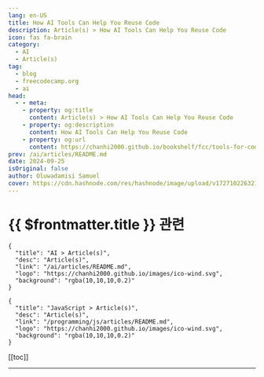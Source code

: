 ```yaml
---
lang: en-US
title: How AI Tools Can Help You Reuse Code
description: Article(s) > How AI Tools Can Help You Reuse Code
icon: fas fa-brain
category: 
  - AI
  - Article(s)
tag: 
  - blog
  - freecodecamp.org
  - ai
head:
  - - meta:
    - property: og:title
      content: Article(s) > How AI Tools Can Help You Reuse Code
    - property: og:description
      content: How AI Tools Can Help You Reuse Code
    - property: og:url
      content: https://chanhi2000.github.io/bookshelf/fcc/tools-for-code-reuse.html
prev: /ai/articles/README.md
date: 2024-09-25
isOriginal: false
author: Oluwadamisi Samuel
cover: https://cdn.hashnode.com/res/hashnode/image/upload/v1727102263215/bcd245a1-4e4e-4563-8f6c-1715b5f8ed13.png
---
```


# {{ $frontmatter.title }} 관련

```component VPCard
{
  "title": "AI > Article(s)",
  "desc": "Article(s)",
  "link": "/ai/articles/README.md",
  "logo": "https://chanhi2000.github.io/images/ico-wind.svg",
  "background": "rgba(10,10,10,0.2)"
}
```

```component VPCard
{
  "title": "JavaScript > Article(s)",
  "desc": "Article(s)",
  "link": "/programming/js/articles/README.md",
  "logo": "https://chanhi2000.github.io/images/ico-wind.svg",
  "background": "rgba(10,10,10,0.2)"
}
```

[[toc]]

---

<SiteInfo
  name="How AI Tools Can Help You Reuse Code"
  desc="Reusing code is an important part of software development. Instead of writing the same code again and again, developers can save time and effort by using code that already works. This not only speeds up the development process but also helps improve ..."
  url="https://freecodecamp.org/news/tools-for-code-reuse/"
  logo="https://cdn.freecodecamp.org/universal/favicons/favicon.ico"
  preview="https://cdn.hashnode.com/res/hashnode/image/upload/v1727102263215/bcd245a1-4e4e-4563-8f6c-1715b5f8ed13.png"/>

<!-- TODO: 작성 -->

<!-- 
<p>Reusing code is an important part of software development. Instead of writing the same code again and again, developers can save time and effort by using code that already works. This not only speeds up the development process but also helps improve the quality of the final product.</p>
<p>There are several popular ways to create reusable code, and each has its strengths and weaknesses. But they all share a common goal: making it easier for you to avoid reinventing the wheel.</p>
<p>And now, with the improvements in AI, you can take advantage of the available technology to make the development process easier, faster, and more efficient.</p>
<p>In this article, we’ll explore the benefits of code reuse, discuss popular tools for finding reusable code (which, in my opinion, are the best tools to use), and examine how different solutions can help you work more efficiently.</p>
<h3 id="heading-table-of-contents">Table of Contents</h3>
<ol>
<li><p><a class="post-section-overview" href="#heading-the-benefits-of-code-reuse">Benefits of Code Reuse</a></p>
</li>
<li><p><a class="post-section-overview" href="#heading-popular-options-for-code-reuse">Popular Options for Code Reuse</a></p>
</li>
<li><p><a class="post-section-overview" href="#heading-conclusion">Conclusion</a></p>
</li>
</ol>
<h2 id="heading-the-benefits-of-code-reuse">The Benefits of Code Reuse</h2>
<p>Reusing code brings many advantages that make software development faster and better. Using code that already works helps you avoid doing the same tasks again and again. It also helps you follow the “DRY” principle, and lets you focus on more important parts of your projects.</p>
<h3 id="heading-time-savings-and-faster-development-cycles">Time Savings and Faster Development Cycles</h3>
<p>A key benefit of reusing code is the amount of time it saves. You no longer need to spend hours rewriting common functions or tasks that have already been solved. This allows you to quickly add these pieces to new projects and spend more time building new features that make your product unique.</p>
<h3 id="heading-improved-code-quality">Improved Code Quality</h3>
<p>Code that has already been tested and proven tends to have fewer mistakes. Using reusable code that has been checked before means you can trust that it will work properly, reducing the chances of bugs and errors in the final product.</p>
<h3 id="heading-increased-consistency">Increased Consistency</h3>
<p>Reusing code helps create consistency across different projects. The same functions and logic are applied in every project, ensuring everything works in a similar way. This makes the codebase easier to understand and maintain.</p>
<h3 id="heading-enhanced-collaboration-and-knowledge-sharing">Enhanced Collaboration and Knowledge Sharing</h3>
<p>When teams share and reuse components, collaboration becomes easier. Team members can work together more efficiently, using familiar code pieces. This also helps spread knowledge across the team, as everyone benefits from understanding and using the same code.</p>
<h3 id="heading-cost-efficiency">Cost Efficiency</h3>
<p>Reusing existing solutions helps reduce costs. Since you spend less time creating new code from scratch, the development process becomes cheaper. This can also lead to faster project completion, which saves money in the long run.</p>
<h2 id="heading-popular-options-for-code-reuse">Popular Options for Code Reuse</h2>
<p>There are several tools and platforms that developers rely on to find reuseable code. There are widely used options like Google, StackOverflow, and documentation. And on the other hand there are newer AI tools like ChatGPT, Gemini, and Codiumate to mention a few.</p>
<p>Each option has its own strengths and weaknesses, but they all aim to make coding easier and faster by offering pre-existing solutions. Below, we’ll look at some of the most popular options and compare how they help with code reuse.</p>
<h3 id="heading-google-search">Google Search</h3>
<p>Google is one of the most widely-used tools for finding code snippets and tutorials. Developers often search for specific solutions, reading through blog posts, forums, and official documentation to find what they need.</p>
<p><strong>Advantages</strong>:</p>
<ul>
<li><p>Access to a vast amount of information, tutorials, and resources across the web.</p>
</li>
<li><p>Great for finding niche solutions or specific examples.</p>
</li>
<li><p>Helpful for discovering documentation and learning new technologies.</p>
</li>
</ul>
<p><strong>Disadvantages</strong>:</p>
<ul>
<li><p>Finding the right solution often involves sifting through a lot of content.</p>
</li>
<li><p>Not all resources are trustworthy or up-to-date.</p>
</li>
<li><p>It can take longer to find specific, reusable code compared to other platforms.</p>
</li>
</ul>
<p><strong>Google in Action</strong>: A quick goggle search will show results comprised of articles and publications related to your question. Going through these articles might help with the exact code you are searching for.</p>
<h3 id="heading-stack-overflow">Stack Overflow</h3>
<p>Stack Overflow is a popular online forum where developers ask questions and share solutions to programming problems, and it’s been a reliable friend to developers over the years.</p>
<p>It has a massive library of answers and code snippets provided by the developer community. It also now has an AI feature which we’ll discuss in the next section. You get access to different solutions to the same problem provided by developers.</p>
<p><strong>Advantages</strong>:</p>
<ul>
<li><p>Large collection of real-world code examples and solutions.</p>
</li>
<li><p>Answers are often reviewed and voted on by other users, making it easier to find high-quality code.</p>
</li>
<li><p>Covers a wide range of coding topics and issues.</p>
</li>
</ul>
<p><strong>Disadvantages</strong>:</p>
<ul>
<li><p>Requires manual searching, which can be time-consuming.</p>
</li>
<li><p>Some solutions may be outdated or not relevant to modern development practices.</p>
</li>
<li><p>It’s not always easy to find code that fits perfectly with your specific project needs.</p>
</li>
</ul>
<p><strong>StackOverflow in Action</strong>: You can just open up the site in your browser and search what ever question you need and the highest rated answers will be provided:</p>
<p><img src="https://cdn.hashnode.com/res/hashnode/image/upload/v1727287523667/2d476910-327a-42b2-a52f-6247e3b0e1f9.png" alt="StackOverflow search results example" class="image--center mx-auto" width="1856" height="1320" loading="lazy"></p>
<h3 id="heading-multi-purpose-ai-tools-like-chatgpt-and-gemini">Multi-Purpose AI Tools (like ChatGPT and Gemini)</h3>
<p>ChatGPT and Gemini are AI tools that help developers by providing code snippets and answering programming questions. They are known for their versatility, supporting a wide range of programming languages and offering quick suggestions on how to solve coding problems.</p>
<p>These tools are growing each day and have truly revolutionised the tech space. They can provide code snippets quickly and with sources.</p>
<p><strong>Advantages</strong>:</p>
<ul>
<li><p>Can generate code for various languages and frameworks.</p>
</li>
<li><p>Provides quick explanations and examples and sources.</p>
</li>
<li><p>Easy to use for beginners and experienced developers alike.</p>
</li>
</ul>
<p><strong>Disadvantages</strong>:</p>
<ul>
<li><p>These AI toools are general-purpose, so they may not always provide the most optimized or accurate code for complex tasks and sometimes struggle with context.</p>
</li>
<li><p>Since they’re not focused solely on coding, they might miss important details or suggest outdated solutions.</p>
</li>
</ul>
<p><strong>ChatGPT in Action</strong>: Let’s see ChatGPT in action with a simple question and the sample code it gives us:</p>
<p><strong>Question:</strong> “Can you generate a function to validate form inputs in JavaScript?"</p>
<p><strong>Response:</strong> Here’s a reusable JavaScript function to validate form inputs. This function will validate if inputs are not empty, and optionally check for conditions such as valid email addresses, minimum character length, and numeric validation. You can expand it depending on the form requirements.</p>
<pre class="language-javascript" tabindex="0"><code class="language-javascript"><span class="token keyword">function</span> <span class="token function">validateForm</span><span class="token punctuation">(</span><span class="token parameter">inputs</span><span class="token punctuation">)</span> <span class="token punctuation">{</span>
  <span class="token keyword">let</span> errors <span class="token operator">=</span> <span class="token punctuation">{</span><span class="token punctuation">}</span><span class="token punctuation">;</span>

  inputs<span class="token punctuation">.</span><span class="token function">forEach</span><span class="token punctuation">(</span><span class="token parameter">input</span> <span class="token operator">=&gt;</span> <span class="token punctuation">{</span>
    <span class="token keyword">const</span> <span class="token punctuation">{</span> name<span class="token punctuation">,</span> value<span class="token punctuation">,</span> type<span class="token punctuation">,</span> required<span class="token punctuation">,</span> minLength<span class="token punctuation">,</span> pattern <span class="token punctuation">}</span> <span class="token operator">=</span> input<span class="token punctuation">;</span>

    <span class="token comment">// Check if the input is required and empty</span>
    <span class="token keyword">if</span> <span class="token punctuation">(</span>required <span class="token operator">&amp;&amp;</span> <span class="token operator">!</span>value<span class="token punctuation">)</span> <span class="token punctuation">{</span>
      errors<span class="token punctuation">[</span>name<span class="token punctuation">]</span> <span class="token operator">=</span> <span class="token template-string"><span class="token template-punctuation string">`</span><span class="token interpolation"><span class="token interpolation-punctuation punctuation">${</span>name<span class="token interpolation-punctuation punctuation">}</span></span><span class="token string"> is required</span><span class="token template-punctuation string">`</span></span><span class="token punctuation">;</span>
      <span class="token keyword">return</span><span class="token punctuation">;</span>
    <span class="token punctuation">}</span>

    <span class="token comment">// Check for minimum length</span>
    <span class="token keyword">if</span> <span class="token punctuation">(</span>minLength <span class="token operator">&amp;&amp;</span> value<span class="token punctuation">.</span>length <span class="token operator">&lt;</span> minLength<span class="token punctuation">)</span> <span class="token punctuation">{</span>
      errors<span class="token punctuation">[</span>name<span class="token punctuation">]</span> <span class="token operator">=</span> <span class="token template-string"><span class="token template-punctuation string">`</span><span class="token interpolation"><span class="token interpolation-punctuation punctuation">${</span>name<span class="token interpolation-punctuation punctuation">}</span></span><span class="token string"> must be at least </span><span class="token interpolation"><span class="token interpolation-punctuation punctuation">${</span>minLength<span class="token interpolation-punctuation punctuation">}</span></span><span class="token string"> characters</span><span class="token template-punctuation string">`</span></span><span class="token punctuation">;</span>
      <span class="token keyword">return</span><span class="token punctuation">;</span>
    <span class="token punctuation">}</span>

    <span class="token comment">// Check for valid email format</span>
    <span class="token keyword">if</span> <span class="token punctuation">(</span>type <span class="token operator">===</span> <span class="token string">'email'</span> <span class="token operator">&amp;&amp;</span> <span class="token operator">!</span><span class="token regex"><span class="token regex-delimiter">/</span><span class="token regex-source language-regex">\S+@\S+\.\S+</span><span class="token regex-delimiter">/</span></span><span class="token punctuation">.</span><span class="token function">test</span><span class="token punctuation">(</span>value<span class="token punctuation">)</span><span class="token punctuation">)</span> <span class="token punctuation">{</span>
      errors<span class="token punctuation">[</span>name<span class="token punctuation">]</span> <span class="token operator">=</span> <span class="token string">'Invalid email address'</span><span class="token punctuation">;</span>
      <span class="token keyword">return</span><span class="token punctuation">;</span>
    <span class="token punctuation">}</span>

    <span class="token comment">// Check if the input matches the specified pattern (e.g., phone number)</span>
    <span class="token keyword">if</span> <span class="token punctuation">(</span>pattern <span class="token operator">&amp;&amp;</span> <span class="token operator">!</span><span class="token keyword">new</span> <span class="token class-name">RegExp</span><span class="token punctuation">(</span>pattern<span class="token punctuation">)</span><span class="token punctuation">.</span><span class="token function">test</span><span class="token punctuation">(</span>value<span class="token punctuation">)</span><span class="token punctuation">)</span> <span class="token punctuation">{</span>
      errors<span class="token punctuation">[</span>name<span class="token punctuation">]</span> <span class="token operator">=</span> <span class="token template-string"><span class="token template-punctuation string">`</span><span class="token interpolation"><span class="token interpolation-punctuation punctuation">${</span>name<span class="token interpolation-punctuation punctuation">}</span></span><span class="token string"> is invalid</span><span class="token template-punctuation string">`</span></span><span class="token punctuation">;</span>
      <span class="token keyword">return</span><span class="token punctuation">;</span>
    <span class="token punctuation">}</span>
  <span class="token punctuation">}</span><span class="token punctuation">)</span><span class="token punctuation">;</span>

  <span class="token keyword">return</span> Object<span class="token punctuation">.</span><span class="token function">keys</span><span class="token punctuation">(</span>errors<span class="token punctuation">)</span><span class="token punctuation">.</span>length <span class="token operator">?</span> errors <span class="token operator">:</span> <span class="token boolean">true</span><span class="token punctuation">;</span>
<span class="token punctuation">}</span>

<span class="token comment">// Example usage:</span>
<span class="token keyword">const</span> inputs <span class="token operator">=</span> <span class="token punctuation">[</span>
  <span class="token punctuation">{</span> <span class="token literal-property property">name</span><span class="token operator">:</span> <span class="token string">'username'</span><span class="token punctuation">,</span> <span class="token literal-property property">value</span><span class="token operator">:</span> <span class="token string">'john_doe'</span><span class="token punctuation">,</span> <span class="token literal-property property">required</span><span class="token operator">:</span> <span class="token boolean">true</span><span class="token punctuation">,</span> <span class="token literal-property property">minLength</span><span class="token operator">:</span> <span class="token number">5</span> <span class="token punctuation">}</span><span class="token punctuation">,</span>
  <span class="token punctuation">{</span> <span class="token literal-property property">name</span><span class="token operator">:</span> <span class="token string">'email'</span><span class="token punctuation">,</span> <span class="token literal-property property">value</span><span class="token operator">:</span> <span class="token string">'john@example'</span><span class="token punctuation">,</span> <span class="token literal-property property">type</span><span class="token operator">:</span> <span class="token string">'email'</span><span class="token punctuation">,</span> <span class="token literal-property property">required</span><span class="token operator">:</span> <span class="token boolean">true</span> <span class="token punctuation">}</span><span class="token punctuation">,</span>
  <span class="token punctuation">{</span> <span class="token literal-property property">name</span><span class="token operator">:</span> <span class="token string">'password'</span><span class="token punctuation">,</span> <span class="token literal-property property">value</span><span class="token operator">:</span> <span class="token string">'1234'</span><span class="token punctuation">,</span> <span class="token literal-property property">required</span><span class="token operator">:</span> <span class="token boolean">true</span><span class="token punctuation">,</span> <span class="token literal-property property">minLength</span><span class="token operator">:</span> <span class="token number">6</span> <span class="token punctuation">}</span><span class="token punctuation">,</span>
<span class="token punctuation">]</span><span class="token punctuation">;</span>

<span class="token keyword">const</span> validation <span class="token operator">=</span> <span class="token function">validateForm</span><span class="token punctuation">(</span>inputs<span class="token punctuation">)</span><span class="token punctuation">;</span>
console<span class="token punctuation">.</span><span class="token function">log</span><span class="token punctuation">(</span>validation<span class="token punctuation">)</span><span class="token punctuation">;</span>
</code></pre>
<p>This response will save you the trouble of thinking about the logic and still gives space for customization. Just make sure to test the code to make sure it works for your purposes.</p>
<h3 id="heading-overflow-ai-from-stack-overflow">Overflow AI (from Stack Overflow)</h3>
<p>Overflow AI is a generative AI tool integrated into the Stack Overflow platform where users can ask questions in natural language and receive summarized answers. The answers include proper citations for existing content from Stack Overflow’s massive library.</p>
<p>Overflow AI can provide code snippets and solutions to your problems using the highest rated answers. Just keep in mind that there doesn’t appear to be a free version at the moment, so you may have to pay for the service.</p>
<p><strong>Advantages</strong>:</p>
<ul>
<li><p>Access to Stack Overflow’s large collection of real-world code examples and solutions.</p>
</li>
<li><p>Answers provided are the highest voted answers to your specific question.</p>
</li>
<li><p>Code provided is usually of the highest quality.</p>
</li>
<li><p>It can be integrated into your IDE and Slack platform for teams.</p>
</li>
</ul>
<p><strong>Disadvantages</strong>:</p>
<ul>
<li><p>Some answers may not suit your specific needs for more complex problems or code.</p>
</li>
<li><p>It struggles with context as other multi-purpose AI tools do as there is no way to train it specifically for your project.</p>
</li>
</ul>
<p><strong>OverFlow AI in Action</strong>: OverFlow AI is currently only available for Stack Overflow for Teams Enterprise. Companies are required to have a subscription for their teams.</p>
<h3 id="heading-codiumate">Codiumate</h3>
<p>Codiumate is an open-source AI-powered coding assistant designed specifically to enhance the software development process. It’s trained solely for the purpose of assisting developers by providing high quality and reusable code, iterative tests, PR reviews, and code completion.</p>
<p>It also has a chat feature which lets you ask questions. But the most impressive feature it has, in my view, is the option to input your entire codebase or chunks of it so that it has context for the code you need from it.</p>
<p>When it comes to reusing code effectively, having a tool specifically designed for that purpose makes all the difference. And it’s great that Codiumate is an open-source tool, too.</p>
<h4 id="heading-advantages">Advantages:</h4>
<ul>
<li><p>Codiumate is specialized. While other tools like ChatGPT are useful for many tasks, Codiumate’s focus allows it to deliver more precise and relevant recommendations for code reuse.</p>
</li>
<li><p>It can scan large codebases quickly, identifying opportunities to reuse code, and offering seamless integration options.</p>
</li>
<li><p>It possesses features like automatic test creation and real-time bug detection.</p>
</li>
<li><p>It has smart code completion, a coding assistant, and a PR-agent for Pull Request reviews(chrome extension) which makes it a one-stop shop.</p>
</li>
</ul>
<h4 id="heading-limitations">Limitations:</h4>
<ul>
<li><p>As an open-source tool, Codiumate may require some initial setup or customization to fit your specific development environments. This can take a little extra time upfront, especially for developers who aren't familiar with the tool. But once it's integrated, the time savings and improvements to code quality make it well worth the effort. <a target="_blank" href="https://codiumate-docs.codium.ai/installation/">You can find the link to setup here.</a></p>
</li>
<li><p>Since Codiumate is designed specifically for code reuse, it may not be the best tool for handling broader queries outside the realm of coding. If you’re looking for more general advice or help with non-code-related tasks, you might still need to use other tools like ChatGPT. But for focused, efficient code reuse, Codiumate is a great choice.</p>
</li>
</ul>
<p><strong>Codiumate in Action</strong>: Let’s see Codiumate in action:</p>
<p>After setting Codiumate up (which takes about 2 minutes), you can access the chat feature where you can add the entire codebase or highlight part of it for context to get more specific results:</p>
<p>Question: “Can you generate a function to validate form inputs in JavaScript?"</p>
<p><img src="https://cdn.hashnode.com/res/hashnode/image/upload/v1727285759800/4ff8044f-30b6-49a7-a9ef-ba264f215f33.png" alt="4ff8044f-30b6-49a7-a9ef-ba264f215f33" class="image--center mx-auto" width="994" height="224" loading="lazy"></p>
<p>Response:</p>
<p><img src="https://cdn.hashnode.com/res/hashnode/image/upload/v1727285642041/d56681a4-94f0-410d-ac4d-b4706bc6c363.gif" alt="Codiumate generating the code to validate inputs in JavaScript" class="image--center mx-auto" width="1152" height="648" loading="lazy"></p>
<p>You can expand this function to include more validations as needed, such as checking for special characters in the password, matching passwords, and so on by clicking the “continue this chat” button.</p>
<h3 id="heading-additional-resources">Additional Resources</h3>
<p>There are a ton of AI tools and platforms available with similar features and we’re almost spoiled for choice at this point.</p>
<p>Here are a few additional resources about some of my favorite tools I discussed:</p>
<ul>
<li><p>Read more on <a target="_blank" href="https://codiumate-docs.codium.ai/">Codiumate</a></p>
</li>
<li><p><a target="_blank" href="https://stackoverflow.co/teams/resources/introducing-overflowai/">Read more on OverflowAI</a></p>
</li>
<li><p><a target="_blank" href="https://youtu.be/ui5SdYR7Ivs?si=UEyIeg1UtsXxkk2O">How to reuse code with codiumate (Youtube)</a></p>
</li>
<li><p><a target="_blank" href="https://freecodecamp.org/news/how-to-use-ai-to-improve-code-quality/">Using AI to improve code quality</a></p>
</li>
</ul>
<h3 id="heading-conclusion">Conclusion</h3>
<p>Reusing code is a useful practice that makes development faster and easier. It allows developers to focus on creating new features while keeping their projects consistent. Reusing code also helps teams work together better and share knowledge more easily.</p>
<p>There are a ton of AI platforms available like to help with code reuse, and each has its own benefits (and I haven’t covered them all here.</p>
<p>You should take advantage of these AI tools and make your choice based on which tools suits you more. Codiumate and OverflowAI stand out above the rest to me, but the right tool will depend on what you need at that moment.</p>
<p>In the end, AI tools are there to make the development process more streamlined, cheaper, and to ultimately make your life easier as a developer.</p>
-->

